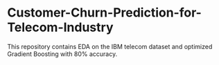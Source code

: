 # Customer-Churn-Prediction-for-Telecom-Industry
This repository contains EDA on the IBM telecom dataset and optimized Gradient Boosting with 80% accuracy.
